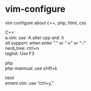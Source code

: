 # vim-configure
vim configure about c++, php, html, css<br>

C++:<br>
a.vim:  use :A alter cpp and .h<br>
stl support: when enter "." or "->" or "::"<br>
nerd_tree: ctrl+n<br>
taglist: Use F3<br>

php<br>
php-mannual: use shift+k<br>

html<br>
ement.vim: use “ctrl+y,” <br>
